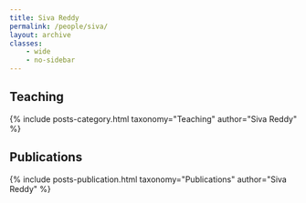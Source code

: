 ```yaml
---
title: Siva Reddy
permalink: /people/siva/
layout: archive
classes:
    - wide
    - no-sidebar
---
```


## Teaching

<div>
  {% include posts-category.html taxonomy="Teaching" author="Siva Reddy" %}
</div>


## Publications

<div>
  {% include posts-publication.html taxonomy="Publications" author="Siva Reddy" %}
</div>


<!-- ## Blog posts

<div>
  {% include posts-category.html taxonomy="Blog" author="Siva Reddy" %}
</div> 

-->

